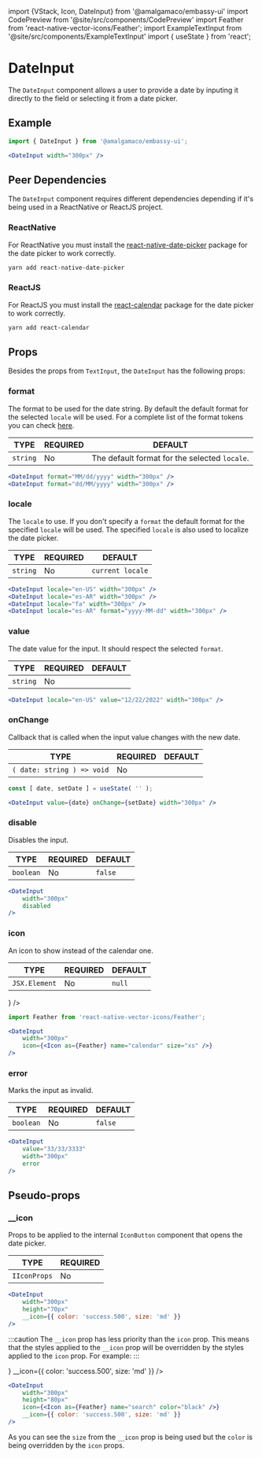 import {VStack, Icon, DateInput} from '@amalgamaco/embassy-ui'
import CodePreview from '@site/src/components/CodePreview'
import Feather from 'react-native-vector-icons/Feather';
import ExampleTextInput from '@site/src/components/ExampleTextInput'
import { useState } from 'react';

# DateInput

The `DateInput` component allows a user to provide a date by inputing it directly to the field or selecting it from a date picker.

## Example

<CodePreview browserOnly>
	<DateInput width="300px" />
</CodePreview>

```jsx
import { DateInput } from '@amalgamaco/embassy-ui';

<DateInput width="300px" />
```

## Peer Dependencies

The `DateInput` component requires different dependencies depending if it's being used in a ReactNative or ReactJS project.

### ReactNative
For ReactNative you must install the [react-native-date-picker](https://github.com/henninghall/react-native-date-picker) package for the date picker to work correctly.

```bash
yarn add react-native-date-picker
```

### ReactJS
For ReactJS you must install the [react-calendar](https://github.com/wojtekmaj/react-calendar) package for the date picker to work correctly.

```bash
yarn add react-calendar
```

## Props

Besides the props from `TextInput`, the `DateInput` has the following props:

### format
The format to be used for the date string. By default the default format for the selected `locale` will be used.  For a complete list of the format tokens you can check [here](https://date-fns.org/v2.29.3/docs/format).

| TYPE | REQUIRED | DEFAULT |
| ---- | -------- | ------- |
| `string` | No       | The default format for the selected `locale`. |

<CodePreview browserOnly>
	<VStack space="2">
		<DateInput format="MM/dd/yyyy" width="300px" />
		<DateInput format="dd/MM/yyyy" width="300px" />
	</VStack>
</CodePreview>

```jsx
<DateInput format="MM/dd/yyyy" width="300px" />
<DateInput format="dd/MM/yyyy" width="300px" />
```

### locale
The `locale` to use. If you don't specify a `format` the default format for the specified `locale` will be used. The specified `locale` is also used to localize the date picker.

| TYPE | REQUIRED | DEFAULT |
| ---- | -------- | ------- |
| `string` | No       | `current locale` |

<CodePreview browserOnly>
	<VStack space="2">
		<DateInput locale="en-US" width="300px" />
		<DateInput locale="es-AR" width="300px" />
		<DateInput locale="fa" width="300px" />
		<DateInput locale="es-AR" format="yyyy-MM-dd" width="300px" />
	</VStack>
</CodePreview>

```jsx
<DateInput locale="en-US" width="300px" />
<DateInput locale="es-AR" width="300px" />
<DateInput locale="fa" width="300px" />
<DateInput locale="es-AR" format="yyyy-MM-dd" width="300px" />
```

### value
The date value for the input. It should respect the selected `format`.

| TYPE | REQUIRED | DEFAULT |
| ---- | -------- | ------- |
| `string` | No       |    |

<CodePreview browserOnly>
	<DateInput locale="en-US" value="12/22/2022" width="300px" />
</CodePreview>

```jsx
<DateInput locale="en-US" value="12/22/2022" width="300px" />
```

### onChange
Callback that is called when the input value changes with the new date.

| TYPE | REQUIRED | DEFAULT |
| ---- | -------- | ------- |
| `( date: string ) => void` | No       |    |

<CodePreview browserOnly>
	<DateInput width="300px" />
</CodePreview>

```jsx
const [ date, setDate ] = useState( '' );

<DateInput value={date} onChange={setDate} width="300px" />
```

### disable
Disables the input.

| TYPE | REQUIRED | DEFAULT |
| ---- | -------- | ------- |
| `boolean` | No    |  `false` |

<CodePreview browserOnly>
	<DateInput
		width="300px"
		disabled
	/>
</CodePreview>

```jsx
<DateInput
	width="300px"
	disabled
/>
```
### icon
An icon to show instead of the calendar one.

| TYPE | REQUIRED | DEFAULT |
| ---- | -------- | ------- |
| `JSX.Element` | No    |  `null` |

<CodePreview browserOnly>
	<DateInput
		width="300px"
		icon={<Icon as={Feather} name="calendar" size="xs" />}
	/>
</CodePreview>

```jsx
import Feather from 'react-native-vector-icons/Feather';

<DateInput
	width="300px"
	icon={<Icon as={Feather} name="calendar" size="xs" />}
/>
```

### error
Marks the input as invalid.

| TYPE | REQUIRED | DEFAULT |
| ---- | -------- | ------- |
| `boolean` | No    |  `false` |

<CodePreview browserOnly>
	<DateInput
		value="33/33/3333"
		width="300px"
		error
	/>
</CodePreview>

```jsx
<DateInput
	value="33/33/3333"
	width="300px"
	error
/>
```

## Pseudo-props

### __icon
Props to be applied to the internal `IconButton` component that opens the date picker.

| TYPE   | REQUIRED |
| ------ | -------- |
| `IIconProps` | No       |

<CodePreview browserOnly>
	<DateInput
		width="300px"
		height="70px"
		__icon={{ color: 'success.500', size: 'md' }}
	/>
</CodePreview>

```jsx
<DateInput
	width="300px"
	height="70px"
	__icon={{ color: 'success.500', size: 'md' }}
/>
```

:::caution 
The `__icon` prop has less priority than the `icon` prop. This means that the styles applied to the `__icon` prop will be overridden by the styles applied to the `icon` prop. For example:
:::

<CodePreview browserOnly>
	<DateInput
		width="300px"
		height="80px"
		icon={<Icon as={Feather} name="search" color="black" />}
		__icon={{ color: 'success.500', size: 'md' }}
	/>
</CodePreview>

```jsx
<DateInput
	width="300px"
	height="80px"
	icon={<Icon as={Feather} name="search" color="black" />}
	__icon={{ color: 'success.500', size: 'md' }}
/>
```
As you can see the `size` from the  `__icon` prop is being used but the `color` is being overridden by the `icon` props.